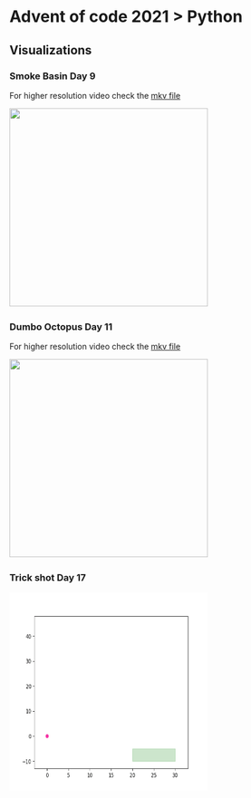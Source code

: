 # Advent of code 2021 > Python

## Visualizations
### Smoke Basin Day 9
For higher resolution video check the [mkv file](day9/visualization.mkv)

<img src="day9/visualization.gif" width="350" height="350"/>

### Dumbo Octopus Day 11
For higher resolution video check the [mkv file](day11/visualization.mkv)

<img src="day11/visualization.gif" width="350" height="350"/>

### Trick shot Day 17
<img src="day17/visualization.gif" width="350" height="350"/>